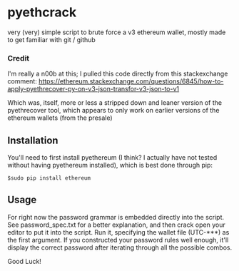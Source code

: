 # pyethcrack
very (very) simple script to brute force a v3 ethereum wallet, mostly made to get familiar with git / github

### Credit
I'm really a n00b at this; I pulled this code directly from this stackexchange comment:
https://ethereum.stackexchange.com/questions/6845/how-to-apply-pyethrecover-py-on-v3-json-transfor-v3-json-to-v1

Which was, itself, more or less a stripped down and leaner version of the pyethrecover tool, which appears to only work on earlier versions of the ethereum wallets (from the presale)

## Installation
You'll need to first install pyethereum (I think? I actually have not tested without having pyethereum installed), which is best done through pip:

`$sudo pip install ethereum`


## Usage
For right now the password grammar is embedded directly into the script. See password_spec.txt for a better explanation, and then crack open your editor to put it into the script. Run it, specifying the wallet file (UTC-\*\*\*) as the first argument. If you constructed your password rules well enough, it'll display the correct password after iterating through all the possible combos.

Good Luck!
